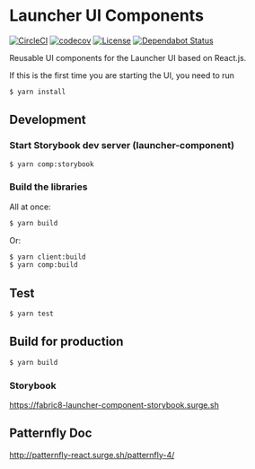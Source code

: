 Launcher UI Components
======================

[![CircleCI](https://circleci.com/gh/fabric8-launcher/launcher-ui-components.svg?style=svg)](https://circleci.com/gh/fabric8-launcher/launcher-ui-components)
[![codecov](https://codecov.io/gh/fabric8-launcher/launcher-ui-components/branch/master/graph/badge.svg)](https://codecov.io/gh/fabric8-launcher/launcher-ui-components)
[![License](https://img.shields.io/:license-Apache2-blue.svg)](http://www.apache.org/licenses/LICENSE-2.0)
[![Dependabot Status](https://api.dependabot.com/badges/status?host=github&identifier=72209295)](https://dependabot.com)

Reusable UI components for the Launcher UI based on React.js.

If this is the first time you are starting the UI, you need to run

```bash
$ yarn install
```

## Development

### Start Storybook dev server (launcher-component)
```bash
$ yarn comp:storybook
```

### Build the libraries
All at once:
```bash
$ yarn build
```

Or:
```bash
$ yarn client:build
$ yarn comp:build
```

## Test

```bash
$ yarn test
```

## Build for production

```bash
$ yarn build
```

### Storybook
https://fabric8-launcher-component-storybook.surge.sh

## Patternfly Doc
http://patternfly-react.surge.sh/patternfly-4/
